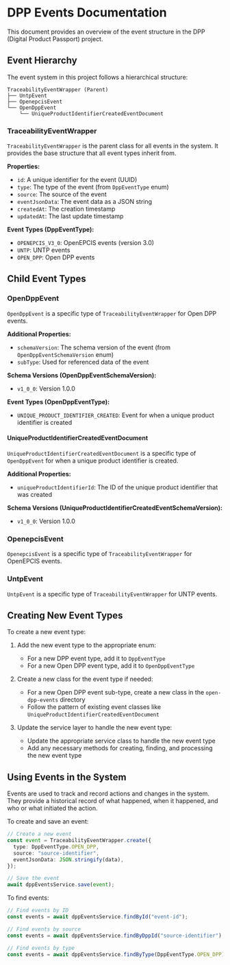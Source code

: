 # DPP Events Documentation

This document provides an overview of the event structure in the DPP (Digital Product Passport) project.

## Event Hierarchy

The event system in this project follows a hierarchical structure:

```
TraceabilityEventWrapper (Parent)
├── UntpEvent
├── OpenepcisEvent
└── OpenDppEvent
    └── UniqueProductIdentifierCreatedEventDocument
```

### TraceabilityEventWrapper

`TraceabilityEventWrapper` is the parent class for all events in the system. It provides the base structure that all
event types inherit
from.

**Properties:**

- `id`: A unique identifier for the event (UUID)
- `type`: The type of the event (from `DppEventType` enum)
- `source`: The source of the event
- `eventJsonData`: The event data as a JSON string
- `createdAt`: The creation timestamp
- `updatedAt`: The last update timestamp

**Event Types (DppEventType):**

- `OPENEPCIS_V3_0`: OpenEPCIS events (version 3.0)
- `UNTP`: UNTP events
- `OPEN_DPP`: Open DPP events

## Child Event Types

### OpenDppEvent

`OpenDppEvent` is a specific type of `TraceabilityEventWrapper` for Open DPP events.

**Additional Properties:**

- `schemaVersion`: The schema version of the event (from `OpenDppEventSchemaVersion` enum)
- `subType`: Used for referenced data of the event

**Schema Versions (OpenDppEventSchemaVersion):**

- `v1_0_0`: Version 1.0.0

**Event Types (OpenDppEventType):**

- `UNIQUE_PRODUCT_IDENTIFIER_CREATED`: Event for when a unique product identifier is created

#### UniqueProductIdentifierCreatedEventDocument

`UniqueProductIdentifierCreatedEventDocument` is a specific type of `OpenDppEvent` for when a unique product identifier
is created.

**Additional Properties:**

- `uniqueProductIdentifierId`: The ID of the unique product identifier that was created

**Schema Versions (UniqueProductIdentifierCreatedEventSchemaVersion):**

- `v1_0_0`: Version 1.0.0

### OpenepcisEvent

`OpenepcisEvent` is a specific type of `TraceabilityEventWrapper` for OpenEPCIS events.

### UntpEvent

`UntpEvent` is a specific type of `TraceabilityEventWrapper` for UNTP events.

## Creating New Event Types

To create a new event type:

1. Add the new event type to the appropriate enum:
   - For a new DPP event type, add it to `DppEventType`
   - For a new Open DPP event type, add it to `OpenDppEventType`

2. Create a new class for the event type if needed:
   - For a new Open DPP event sub-type, create a new class in the `open-dpp-events` directory
   - Follow the pattern of existing event classes like `UniqueProductIdentifierCreatedEventDocument`

3. Update the service layer to handle the new event type:
   - Update the appropriate service class to handle the new event type
   - Add any necessary methods for creating, finding, and processing the new event type

## Using Events in the System

Events are used to track and record actions and changes in the system. They provide a historical record of what
happened, when it happened, and who or what initiated the action.

To create and save an event:

```typescript
// Create a new event
const event = TraceabilityEventWrapper.create({
  type: DppEventType.OPEN_DPP,
  source: "source-identifier",
  eventJsonData: JSON.stringify(data),
});

// Save the event
await dppEventsService.save(event);
```

To find events:

```typescript
// Find events by ID
const events = await dppEventsService.findById("event-id");

// Find events by source
const events = await dppEventsService.findByDppId("source-identifier");

// Find events by type
const events = await dppEventsService.findByType(DppEventType.OPEN_DPP);
```
